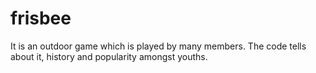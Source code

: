 # frisbee
It is an outdoor game which is played by many members. The code tells about it, history and popularity amongst youths.
